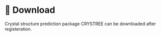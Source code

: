 # 🍦 Download
Crystal structure prediction package CRYSTREE can be downloaded after registeration.

<iframe data-tally-src="https://tally.so/embed/w4bJ6A?alignLeft=1&hideTitle=1&transparentBackground=1&dynamicHeight=1" loading="lazy" width="100%" height="808" frameborder="0" marginheight="0" marginwidth="0" title="CRYSTREE Registration Form 注册表格"></iframe>
<script>var d=document,w="https://tally.so/widgets/embed.js",v=function(){"undefined"!=typeof Tally?Tally.loadEmbeds():d.querySelectorAll("iframe[data-tally-src]:not([src])").forEach((function(e){e.src=e.dataset.tallySrc}))};if("undefined"!=typeof Tally)v();else if(d.querySelector('script[src="'+w+'"]')==null){var s=d.createElement("script");s.src=w,s.onload=v,s.onerror=v,d.body.appendChild(s);}</script>
